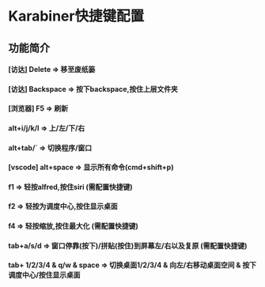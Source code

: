 # Karabiner快捷键配置

## 功能简介

#### [访达] Delete => 移至废纸篓

#### [访达] Backspace => 按下backspace,按住上层文件夹

#### [浏览器] F5 => 刷新

#### alt+i/j/k/l => 上/左/下/右

#### alt+tab/` => 切换程序/窗口

#### [vscode] alt+space => 显示所有命令(cmd+shift+p)

#### f1 => 轻按alfred,按住siri (需配置快捷键)

#### f2 => 轻按为调度中心,按住显示桌面

#### f4 => 轻按缩放,按住最大化 (需配置快捷键)

#### tab+a/s/d => 窗口停靠(按下)/拼贴(按住)到屏幕左/右以及复原 (需配置快捷键)

#### tab+ 1/2/3/4 & q/w & space => 切换桌面1/2/3/4 & 向左/右移动桌面空间 & 按下调度中心/按住显示桌面

